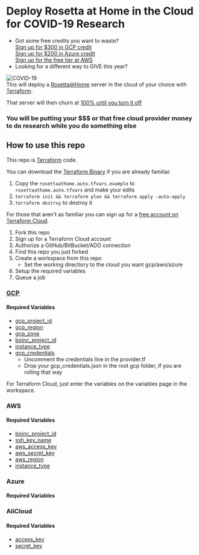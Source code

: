 # Deploy Rosetta at Home in the Cloud for COVID-19 Research

- Got some free credits you want to waste?<br>
[Sign up for $300 in GCP credit](https://cloud.google.com/free)<br>
[Sign up for $200 in Azure credit](https://azure.microsoft.com/en-us/free/)<br>
[Sign up for the free tier at AWS](https://aws.amazon.com/free/)<br>
- Looking for a different way to GIVE this year?

![COVID-19](https://dp9bxf2pat5uz.cloudfront.net/wp-content/uploads/CoVid-19_1080p_c_NW.jpg)
<br>
This will deploy a [Rosetta@Home](http://boinc.bakerlab.org/rosetta) server in the cloud of your choice with [Terraform](https://www.terraform.io/).

That server will then churn at [100% until you turn it off](http://boinc.bakerlab.org/rosetta)

### You will be putting your $$$ or that free cloud provider money to do research while you do something else

## How to use this repo
This repo is [Terraform](https://www.terraform.io/) code.

You can download the [Terraform Binary](https://www.terraform.io/downloads.html) if you are already familiar.
1. Copy the ```rosettaathome.auto.tfvars.example``` to ```rosettaathome.auto.tfvars``` and make your edits
1. ```terraform init && terraform plan && terraform apply -auto-apply```
1. ```terraform destroy``` to destroy it


For those that aren't as familiar you can sign up for a [free account on Terraform Cloud](https://app.terraform.io/signup/account).
1. Fork this repo
1. Sign up for a Terraform Cloud account
1. Authorize a GitHub/BitBucket/ADO connection
1. Find this repo you just forked
1. Create a workspace from this repo
   * Set the working directiory to the cloud you want gcp/aws/azure
1. Setup the required variables
1. Queue a job

### [GCP](https://console.cloud.google.com/)
#### Required Variables
* [gcp_project_id](https://support.google.com/googleapi/answer/7014113?hl=en)
* [gcp_region](https://cloud.google.com/compute/docs/regions-zones/)
* [gcp_zone](https://cloud.google.com/compute/docs/regions-zones/)
* [boinc_project_id](https://boinc.berkeley.edu/wiki/Boinccmd_tool)
* [instance_type](https://cloud.google.com/compute/docs/machine-types)
* [gcp_credentials](https://cloud.google.com/docs/authentication/getting-started)
    * Uncomment the credentials line in the provider.tf 
    * Drop your gcp_credentials.json in the root gcp folder, if you are rolling that way

For Terraform Cloud, just enter the variables on the variables page in the workspace.

### AWS
#### Required Variables
* [boinc_project_id](https://boinc.berkeley.edu/wiki/Boinccmd_tool)
* [ssh_key_name](https://docs.aws.amazon.com/AWSEC2/latest/UserGuide/ec2-key-pairs.html)
* [aws_access_key](https://aws.amazon.com/blogs/security/wheres-my-secret-access-key/)
* [aws_secret_key](https://aws.amazon.com/blogs/security/wheres-my-secret-access-key/)
* [aws_region](https://docs.aws.amazon.com/AWSEC2/latest/UserGuide/using-regions-availability-zones.html)
* [instance_type](https://aws.amazon.com/ec2/instance-types/)


### Azure
#### Required Variables




### AliCloud
#### Required Variables
* [access_key](https://www.alibabacloud.com/help/doc-detail/29009.htm)
* [secret_key](https://www.alibabacloud.com/help/doc-detail/29009.htm)
